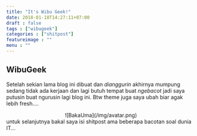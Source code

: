 ```yaml
---
title: "It's Wibu Geek!"
date: 2018-01-18T14:27:11+07:00
draft : false
tags : ["wibugeek"]
categories : ["shitpost"]
featureimage : ""
menu : ""
---
```

## WibuGeek 
Setelah sekian lama blog ini dibuat dan _dianggurin_ akhirnya mumpung sedang tidak ada kerjaan dan lagi butuh tempat buat _ngebacot_ jadi saya putusin buat ngurusin lagi blog ini. Btw theme juga saya ubah biar agak lebih fresh....  
<center>![BakaUma](/img/avatar.png)</center>  
untuk selanjutnya bakal saya isi shitpost ama beberapa bacotan soal dunia IT... 